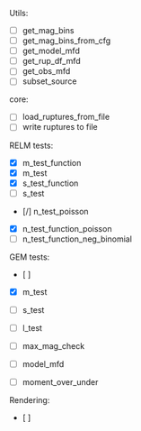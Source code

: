 Utils:
- [ ] get_mag_bins
- [ ] get_mag_bins_from_cfg
- [ ] get_model_mfd
- [ ] get_rup_df_mfd
- [ ] get_obs_mfd
- [ ] subset_source
  
core:
- [ ] load_ruptures_from_file
- [ ] write ruptures to file

RELM tests:
- [x] m_test_function
- [x] m_test
- [x] s_test_function
- [ ] s_test
- [/] n_test_poisson
- [x] n_test_function_poisson
- [ ] n_test_function_neg_binomial

GEM tests:
- [ ] 
- [x] m_test
- [ ] s_test
- [ ] l_test
- [ ] max_mag_check
- [ ] model_mfd
- [ ] moment_over_under


Rendering:
- [ ] 
